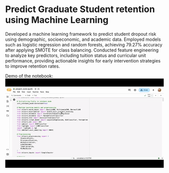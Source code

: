 # Predict Graduate Student retention using Machine Learning

Developed a machine learning framework to predict student dropout risk using demographic, socioeconomic, and academic data. Employed models such as logistic regression and random forests, achieving 79.27% accuracy after applying SMOTE for class balancing. Conducted feature engineering to analyze key predictors, including tuition status and curricular unit performance, providing actionable insights for early intervention strategies to improve retention rates.

Demo of the notebook:
![alt text](https://github.com/alinak78/graduate-retention-machine-learning/blob/main/notebook.gif)

